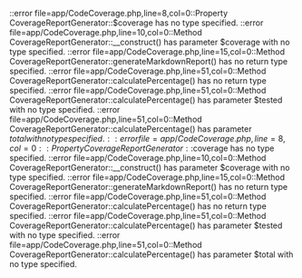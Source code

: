 ::error file=app/CodeCoverage.php,line=8,col=0::Property CoverageReportGenerator::$coverage has no type specified.
::error file=app/CodeCoverage.php,line=10,col=0::Method CoverageReportGenerator::__construct() has parameter $coverage with no type specified.
::error file=app/CodeCoverage.php,line=15,col=0::Method CoverageReportGenerator::generateMarkdownReport() has no return type specified.
::error file=app/CodeCoverage.php,line=51,col=0::Method CoverageReportGenerator::calculatePercentage() has no return type specified.
::error file=app/CodeCoverage.php,line=51,col=0::Method CoverageReportGenerator::calculatePercentage() has parameter $tested with no type specified.
::error file=app/CodeCoverage.php,line=51,col=0::Method CoverageReportGenerator::calculatePercentage() has parameter $total with no type specified.
::error file=app/CodeCoverage.php,line=8,col=0::Property CoverageReportGenerator::$coverage has no type specified.
::error file=app/CodeCoverage.php,line=10,col=0::Method CoverageReportGenerator::__construct() has parameter $coverage with no type specified.
::error file=app/CodeCoverage.php,line=15,col=0::Method CoverageReportGenerator::generateMarkdownReport() has no return type specified.
::error file=app/CodeCoverage.php,line=51,col=0::Method CoverageReportGenerator::calculatePercentage() has no return type specified.
::error file=app/CodeCoverage.php,line=51,col=0::Method CoverageReportGenerator::calculatePercentage() has parameter $tested with no type specified.
::error file=app/CodeCoverage.php,line=51,col=0::Method CoverageReportGenerator::calculatePercentage() has parameter $total with no type specified.
